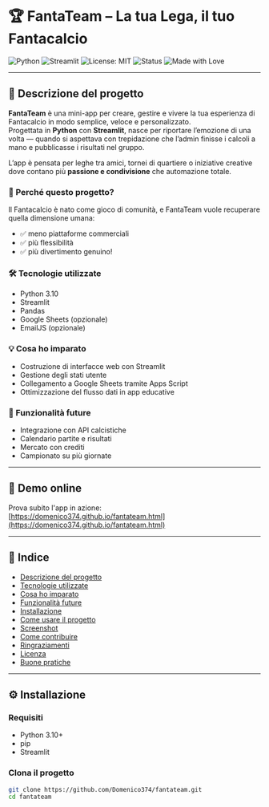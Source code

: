 # 🏆 FantaTeam – La tua Lega, il tuo Fantacalcio

![Python](https://img.shields.io/badge/python-3.10+-blue?logo=python)
![Streamlit](https://img.shields.io/badge/built%20with-Streamlit-ff4b4b?logo=streamlit)
![License: MIT](https://img.shields.io/badge/License-MIT-yellow.svg)
![Status](https://img.shields.io/badge/status-in%20development-orange)
![Made with Love](https://img.shields.io/badge/made%20with-%E2%9D%A4-red)

---

## 📅 Descrizione del progetto

**FantaTeam** è una mini-app per creare, gestire e vivere la tua esperienza di Fantacalcio in modo semplice, veloce e personalizzato.  
Progettata in **Python** con **Streamlit**, nasce per riportare l’emozione di una volta — quando si aspettava con trepidazione che l’admin finisse i calcoli a mano e pubblicasse i risultati nel gruppo.

L’app è pensata per leghe tra amici, tornei di quartiere o iniziative creative dove contano più **passione e condivisione** che automazione totale.

### 💪 Perché questo progetto?

Il Fantacalcio è nato come gioco di comunità, e FantaTeam vuole recuperare quella dimensione umana:

- ✅ meno piattaforme commerciali  
- ✅ più flessibilità  
- ✅ più divertimento genuino!

### 🛠️ Tecnologie utilizzate

- Python 3.10  
- Streamlit  
- Pandas  
- Google Sheets (opzionale)  
- EmailJS (opzionale)

### 💡 Cosa ho imparato

- Costruzione di interfacce web con Streamlit  
- Gestione degli stati utente  
- Collegamento a Google Sheets tramite Apps Script  
- Ottimizzazione del flusso dati in app educative

### 🌱 Funzionalità future

- Integrazione con API calcistiche  
- Calendario partite e risultati  
- Mercato con crediti  
- Campionato su più giornate

---

## 🚀 Demo online

Prova subito l'app in azione:  
[https://domenico374.github.io/fantateam.html](https://domenico374.github.io/fantateam.html)

---

## 📓 Indice

- [Descrizione del progetto](#📅-descrizione-del-progetto)  
- [Tecnologie utilizzate](#🛠️-tecnologie-utilizzate)  
- [Cosa ho imparato](#💡-cosa-ho-imparato)  
- [Funzionalità future](#🌱-funzionalità-future)  
- [Installazione](#⚙️-installazione)  
- [Come usare il progetto](#🚀-come-usare-il-progetto)  
- [Screenshot](#📷-screenshot)  
- [Come contribuire](#🤝-come-contribuire)  
- [Ringraziamenti](#🙏-ringraziamenti)  
- [Licenza](#📄-licenza)  
- [Buone pratiche](#📏-buone-pratiche)

---

## ⚙️ Installazione

### Requisiti

- Python 3.10+  
- pip  
- Streamlit  

### Clona il progetto

```bash
git clone https://github.com/Domenico374/fantateam.git
cd fantateam
